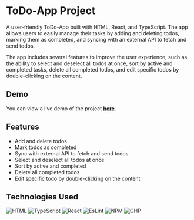 # ToDo-App Project

A user-friendly ToDo-App built with HTML, React, and TypeScript. The app allows users to easily manage their tasks by adding and deleting todos, marking them as completed, and syncing with an external API to fetch and send todos.

The app includes several features to improve the user experience, such as the ability to select and deselect all todos at once, sort by active and completed tasks, delete all completed todos, and edit specific todos by double-clicking on the content.

## Demo

You can view a live demo of the project **[here](https://kielpinskij.github.io/react_todo-app-with-api/)**.

## Features

- Add and delete todos
- Mark todos as completed
- Sync with external API to fetch and send todos
- Select and deselect all todos at once
- Sort by active and completed
- Delete all completed todos
- Edit specific todo by double-clicking on the content

## Technologies Used

![HTML](https://img.shields.io/badge/HTML5-E34F26?style=for-the-badge&logo=html5&logoColor=white)
![TypeScript](https://img.shields.io/badge/TypeScript-3178C6.svg?style=for-the-badge&logo=TypeScript&logoColor=white)
![React](https://img.shields.io/badge/React-61DAFB.svg?style=for-the-badge&logo=React&logoColor=black)
![EsLint](https://img.shields.io/badge/eslint-3A33D1?style=for-the-badge&logo=eslint&logoColor=white)
![NPM](https://img.shields.io/badge/npm-CB3837?style=for-the-badge&logo=npm&logoColor=white)
![GHP](https://img.shields.io/badge/GitHub%20Pages-222222?style=for-the-badge&logo=GitHub%20Pages&logoColor=white)

